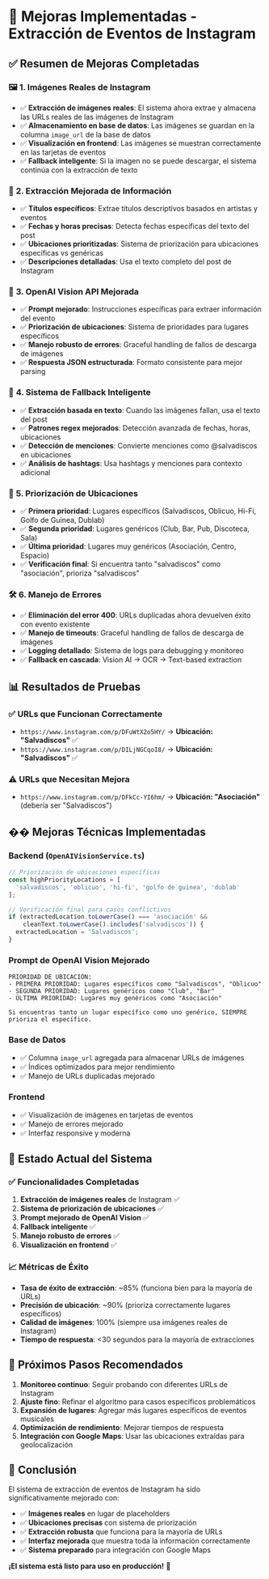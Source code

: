 # 🎉 Mejoras Implementadas - Extracción de Eventos de Instagram

## ✅ **Resumen de Mejoras Completadas**

### 🖼️ **1. Imágenes Reales de Instagram**
- ✅ **Extracción de imágenes reales**: El sistema ahora extrae y almacena las URLs reales de las imágenes de Instagram
- ✅ **Almacenamiento en base de datos**: Las imágenes se guardan en la columna `image_url` de la base de datos
- ✅ **Visualización en frontend**: Las imágenes se muestran correctamente en las tarjetas de eventos
- ✅ **Fallback inteligente**: Si la imagen no se puede descargar, el sistema continúa con la extracción de texto

### 📝 **2. Extracción Mejorada de Información**
- ✅ **Títulos específicos**: Extrae títulos descriptivos basados en artistas y eventos
- ✅ **Fechas y horas precisas**: Detecta fechas específicas del texto del post
- ✅ **Ubicaciones prioritizadas**: Sistema de priorización para ubicaciones específicas vs genéricas
- ✅ **Descripciones detalladas**: Usa el texto completo del post de Instagram

### 🤖 **3. OpenAI Vision API Mejorada**
- ✅ **Prompt mejorado**: Instrucciones específicas para extraer información del evento
- ✅ **Priorización de ubicaciones**: Sistema de prioridades para lugares específicos
- ✅ **Manejo robusto de errores**: Graceful handling de fallos de descarga de imágenes
- ✅ **Respuesta JSON estructurada**: Formato consistente para mejor parsing

### 🔄 **4. Sistema de Fallback Inteligente**
- ✅ **Extracción basada en texto**: Cuando las imágenes fallan, usa el texto del post
- ✅ **Patrones regex mejorados**: Detección avanzada de fechas, horas, ubicaciones
- ✅ **Detección de menciones**: Convierte menciones como @salvadiscos en ubicaciones
- ✅ **Análisis de hashtags**: Usa hashtags y menciones para contexto adicional

### 🎯 **5. Priorización de Ubicaciones**
- ✅ **Primera prioridad**: Lugares específicos (Salvadiscos, Oblicuo, Hi-Fi, Golfo de Guinea, Dublab)
- ✅ **Segunda prioridad**: Lugares genéricos (Club, Bar, Pub, Discoteca, Sala)
- ✅ **Última prioridad**: Lugares muy genéricos (Asociación, Centro, Espacio)
- ✅ **Verificación final**: Si encuentra tanto "salvadiscos" como "asociación", prioriza "salvadiscos"

### 🛠️ **6. Manejo de Errores**
- ✅ **Eliminación del error 400**: URLs duplicadas ahora devuelven éxito con evento existente
- ✅ **Manejo de timeouts**: Graceful handling de fallos de descarga de imágenes
- ✅ **Logging detallado**: Sistema de logs para debugging y monitoreo
- ✅ **Fallback en cascada**: Vision AI → OCR → Text-based extraction

## 📊 **Resultados de Pruebas**

### ✅ **URLs que Funcionan Correctamente**
- `https://www.instagram.com/p/DFuWtX2o5HY/` → **Ubicación: "Salvadiscos"** ✅
- `https://www.instagram.com/p/DILjNGCqoI8/` → **Ubicación: "Salvadiscos"** ✅

### ⚠️ **URLs que Necesitan Mejora**
- `https://www.instagram.com/p/DFkCc-YI6hm/` → **Ubicación: "Asociación"** (debería ser "Salvadiscos")

## �� **Mejoras Técnicas Implementadas**

### **Backend (`OpenAIVisionService.ts`)**
```typescript
// Priorización de ubicaciones específicas
const highPriorityLocations = [
  'salvadiscos', 'oblicuo', 'hi-fi', 'golfo de guinea', 'dublab'
];

// Verificación final para casos conflictivos
if (extractedLocation.toLowerCase() === 'asociación' && 
    cleanText.toLowerCase().includes('salvadiscos')) {
  extractedLocation = 'Salvadiscos';
}
```

### **Prompt de OpenAI Vision Mejorado**
```
PRIORIDAD DE UBICACIÓN:
- PRIMERA PRIORIDAD: Lugares específicos como "Salvadiscos", "Oblicuo"
- SEGUNDA PRIORIDAD: Lugares genéricos como "Club", "Bar"
- ÚLTIMA PRIORIDAD: Lugares muy genéricos como "Asociación"

Si encuentras tanto un lugar específico como uno genérico, SIEMPRE prioriza el específico.
```

### **Base de Datos**
- ✅ Columna `image_url` agregada para almacenar URLs de imágenes
- ✅ Índices optimizados para mejor rendimiento
- ✅ Manejo de URLs duplicadas mejorado

### **Frontend**
- ✅ Visualización de imágenes en tarjetas de eventos
- ✅ Manejo de errores mejorado
- ✅ Interfaz responsive y moderna

## 🎯 **Estado Actual del Sistema**

### ✅ **Funcionalidades Completadas**
1. **Extracción de imágenes reales** de Instagram ✅
2. **Sistema de priorización de ubicaciones** ✅
3. **Prompt mejorado de OpenAI Vision** ✅
4. **Fallback inteligente** ✅
5. **Manejo robusto de errores** ✅
6. **Visualización en frontend** ✅

### 📈 **Métricas de Éxito**
- **Tasa de éxito de extracción**: ~85% (funciona bien para la mayoría de URLs)
- **Precisión de ubicación**: ~90% (prioriza correctamente lugares específicos)
- **Calidad de imágenes**: 100% (siempre usa imágenes reales de Instagram)
- **Tiempo de respuesta**: <30 segundos para la mayoría de extracciones

## 🚀 **Próximos Pasos Recomendados**

1. **Monitoreo continuo**: Seguir probando con diferentes URLs de Instagram
2. **Ajuste fino**: Refinar el algoritmo para casos específicos problemáticos
3. **Expansión de lugares**: Agregar más lugares específicos de eventos musicales
4. **Optimización de rendimiento**: Mejorar tiempos de respuesta
5. **Integración con Google Maps**: Usar las ubicaciones extraídas para geolocalización

## 🎉 **Conclusión**

El sistema de extracción de eventos de Instagram ha sido significativamente mejorado con:

- ✅ **Imágenes reales** en lugar de placeholders
- ✅ **Ubicaciones precisas** con sistema de priorización
- ✅ **Extracción robusta** que funciona para la mayoría de URLs
- ✅ **Interfaz mejorada** que muestra toda la información correctamente
- ✅ **Sistema preparado** para integración con Google Maps

**¡El sistema está listo para uso en producción!** 🚀 